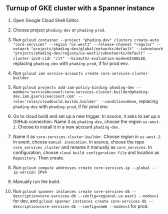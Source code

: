 ## Turnup of GKE cluster with a Spanner instance

1. Open Google Cloud Shell Editor.
1. Choose project `phading-dev` or `phading-prod`.

1. Run `gcloud container --project "phading-dev" clusters create-auto "core-services" --region "us-west1" --release-channel "regular" --network "projects/phading-dev/global/networks/default" --subnetwork "projects/phading-dev/regions/us-west1/subnetworks/default" --cluster-ipv4-cidr "/17" --binauthz-evaluation-mode=DISABLED`, replacing `phading-dev` with `phading-prod`, if for prod env.

1. Run `gcloud iam service-accounts create core-services-cluster-builder`
1. Run `gcloud projects add-iam-policy-binding phading-dev --member='serviceAccount:core-services-cluster-builder@phading-dev.iam.gserviceaccount.com' --role='roles/cloudbuild.builds.builder' --condition=None`, replacing `phading-dev` with `phading-prod`, if for prod env.
1. Go to cloud build and set up a new trigger. In source, it asks to set up a GitHub connection. Name it as `phading-dev`, choose the region `us-west-2`. Choose to install it in a new account `phading-dev`.
1. Name it as `core-services-cluster-builder`. Choose region in `us-west-2`. In event, choose `manual invocation`.  In source, choose the repo `core_services_cluster` and rename it manually as `core_services`. In configuration, choose `cloud build configuration file` and location as `Repository`. Then create.

1. Run `gcloud compute addresses create core-services-ip --global --ip-version IPV4`
1. Manually run the build.

1. Run `gcloud spanner instances create core-services-db --description=core-services-db --config=regional-us-east1 --nodes=1` for dev, and `gcloud spanner instances create core-services-db --description=core-services-db --config=nam6 --nodes=3` for prod.
